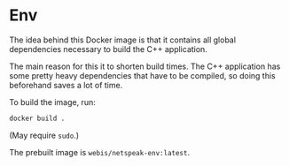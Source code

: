 # Env

The idea behind this Docker image is that it contains all global dependencies necessary to build the C++ application.

The main reason for this it to shorten build times. The C++ application has some pretty heavy dependencies that have to be compiled, so doing this beforehand saves a lot of time.

To build the image, run:

```bash
docker build .
```
(May require `sudo`.)

The prebuilt image is `webis/netspeak-env:latest`.
